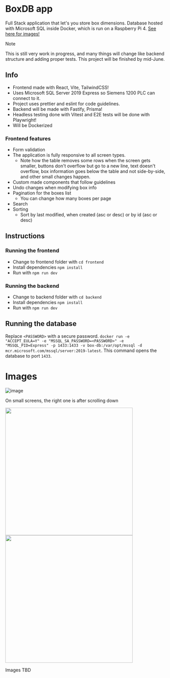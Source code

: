 # BoxDB app

Full Stack application that let's you store box dimensions. Database hosted with Microsoft SQL inside Docker, which is run on a Raspberry Pi 4. [See here for images!](#images)

> [!NOTE]
This is still very work in progress, and many things will change like backend structure and adding proper tests. This project will be finished by mid-June.


## Info
- Frontend made with React, Vite, TailwindCSS!
- Uses Microsoft SQL Server 2019 Express so Siemens 1200 PLC can connect to it.
- Project uses prettier and eslint for code guidelines.
- Backend will be made with Fastify, Prisma!
- Headless testing done with Vitest and E2E tests will be done with Playwright!
- Will be Dockerized

### Frontend features
- Form validation 
- The application is fully responsive to all screen types.
  - Note how the table removes some rows when the screen gets smaller, buttons don't overflow but go to a new line, text doesn't overflow, box information goes below the table and not side-by-side, and other small changes happen.
- Custom made components that follow guidelines
- Undo changes when modifying box info
- Pagination for the boxes list
  - You can change how many boxes per page
- Search
- Sorting
  - Sort by last modified, when created (asc or desc) or by id (asc or desc)


## Instructions

### Running the frontend

- Change to frontend folder with `cd frontend`
- Install dependencies `npm install`
- Run with `npm run dev`

### Running the backend

- Change to backend folder with `cd backend`
- Install dependencies `npm install`
- Run with `npm run dev`

## Running the database
 Replace `<PASSWORD>` with a secure password. `docker run -e "ACCEPT_EULA=Y" -e "MSSQL_SA_PASSWORD=<PASSWORD>" -e "MSSQL_PID=Express" -p 1433:1433 -v box-db:/var/opt/mssql -d mcr.microsoft.com/mssql/server:2019-latest`. This command opens the database to port `1433`.

# Images

![image](https://github.com/kristianka/boxdb-app/assets/49764796/c0e14723-8d8f-4657-9b0e-e7e19a3413df)

On small screens, the right one is after scrolling down

<p float="left">
  <img src="https://github.com/kristianka/boxdb-app/assets/49764796/6aa6e802-1d04-4182-b1f3-a73c23a59b47" width="400" />
  <img src="https://github.com/kristianka/boxdb-app/assets/49764796/0747a8d8-3466-47b2-875f-063ddbff93b7" width="400" /> 
</p>





Images TBD
